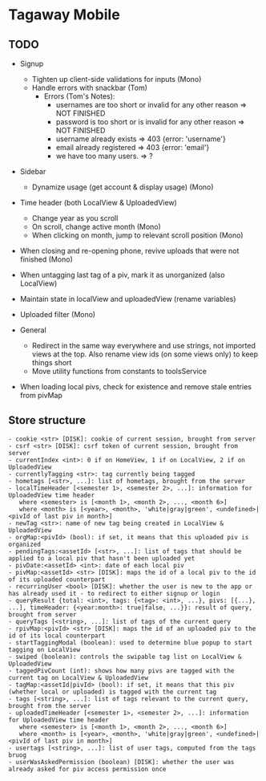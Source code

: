 # Tagaway Mobile

## TODO

- Signup
   - Tighten up client-side validations for inputs (Mono)
   - Handle errors with snackbar (Tom)
        - Errors (Tom's Notes):
          - usernames are too short or invalid for any other reason => NOT FINISHED
          - password is too short or is invalid for any other reason => NOT FINISHED
          - username already exists => 403 {error: 'username'}
          - email already registered => 403 {error: 'email'}
          - we have too many users. => ?

- Sidebar
   - Dynamize usage (get account & display usage) (Mono)

- Time header (both LocalView & UploadedView)
   - Change year as you scroll
   - On scroll, change active month (Mono)
   - When clicking on month, jump to relevant scroll position (Mono)

- When closing and re-opening phone, revive uploads that were not finished (Mono)

- When untagging last tag of a piv, mark it as unorganized (also LocalView)
- Maintain state in localView and uploadedView (rename variables)


- Uploaded filter (Mono)

- General
   - Redirect in the same way everywhere and use strings, not imported views at the top. Also rename view ids (on some views only) to keep things short
   - Move utility functions from constants to toolsService

- When loading local pivs, check for existence and remove stale entries from pivMap

## Store structure

```
- cookie <str> [DISK]: cookie of current session, brought from server
- csrf <str> [DISK]: csrf token of current session, brought from server
- currentIndex <int>: 0 if on HomeView, 1 if on LocalView, 2 if on UploadedView
- currentlyTagging <str>: tag currently being tagged
- hometags [<str>, ...]: list of hometags, brought from the server
- localTimeHeader [<semester 1>, <semester 2>, ...]: information for UploadedView time header
   where <semester> is [<month 1>, <month 2>, ..., <month 6>]
   where <month> is [<year>, <month>, 'white|gray|green', <undefined>|<pivId of last piv in month>]
- newTag <str>: name of new tag being created in LocalView & UploadedView
- orgMap:<pivId> (bool): if set, it means that this uploaded piv is organized
- pendingTags:<assetId> [<str>, ...]: list of tags that should be applied to a local piv that hasn't been uploaded yet
- pivDate:<assetId> <int>: date of each local piv
- pivMap:<assetId> <str> [DISK]: maps the id of a local piv to the id of its uploaded counterpart
- recurringUser <bool> [DISK]: whether the user is new to the app or has already used it - to redirect to either signup or login
- queryResult {total: <int>, tags: {<tag>: <int>, ...}, pivs: [{...}, ...], timeHeader: {<year:month>: true|false, ...}}: result of query, brought from server
- queryTags [<string>, ...]: list of tags of the current query
- rpivMap:<pivId> <str> [DISK]: maps the id of an uploaded piv to the id of its local counterpart
- startTaggingModal (boolean): used to determine blue popup to start tagging on LocalView
- swiped (boolean): controls the swipable tag list on LocalView & UploadedView
- taggedPivCount (int): shows how many pivs are tagged with the current tag on LocalView & UploadedView
- tagMap:<assetId|pivId> (bool): if set, it means that this piv (whether local or uploaded) is tagged with the current tag
- tags [<string>, ...]: list of tags relevant to the current query, brought from the server
- uploadedTimeHeader [<semester 1>, <semester 2>, ...]: information for UploadedView time header
   where <semester> is [<month 1>, <month 2>, ..., <month 6>]
   where <month> is [<year>, <month>, 'white|gray|green', <undefined>|<pivId of last piv in month>]
- usertags [<string>, ...]: list of user tags, computed from the tags bruog
- userWasAskedPermission (boolean) [DISK]: whether the user was already asked for piv access permission once
```
